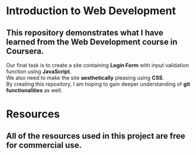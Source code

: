 # Introduction to Web Development
## This repository demonstrates what I have learned from the Web Development course in Coursera.
Our final task is to create a site containing **Login Form** with input validation function using **JavaScript**.\
We also need to make the site **aesthetically** pleasing using **CSS**.\
By creating this repository, I am hoping to gain deeper understanding of **git functionalities** as well.
# Resources
## All of the resources used in this project are free for commercial use.
